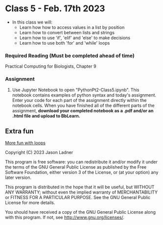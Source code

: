 # Class 5 - Feb. 17th 2023
- In this class we will:
    - Learn how how to access values in a list by position
    - Learn how to convert between lists and strings
    - Learn how to use 'if', 'elif' and 'else' to make decisions
    - Learn how to use both 'for' and 'while' loops

### Required Reading (**Must be completed ahead of time**)
Practical Computing for Biologists, Chapter 9

### Assignment

1. Use Jupyter Notebook to open "PythonPt2-Class5.ipynb". This notebook contains examples of python syntax and today's assignment. Enter your code for each part of the assignment directly within the notebook cells. When you have finished all of the different parts of the assignment, **download your completed notebook as a .pdf and/or an .html file and upload to BbLearn.**

## Extra fun

[More fun with loops](https://towardsdatascience.com/five-cool-python-looping-tips-14f6f44bcfc7)

Copyright (C) 2023  Jason Ladner

This program is free software: you can redistribute it and/or modify
it under the terms of the GNU General Public License as published by
the Free Software Foundation, either version 3 of the License, or
(at your option) any later version.

This program is distributed in the hope that it will be useful,
but WITHOUT ANY WARRANTY; without even the implied warranty of
MERCHANTABILITY or FITNESS FOR A PARTICULAR PURPOSE.  See the
GNU General Public License for more details.

You should have received a copy of the GNU General Public License
along with this program.  If not, see <http://www.gnu.org/licenses/>.



